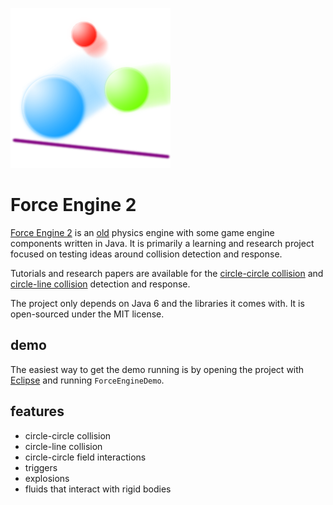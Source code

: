 ![Force Engine logo](/forceengine2.png?raw=true "Image made in GIMP")

Force Engine 2
==============

[Force Engine 2](http://ericleong.me/games/force-engine) is an [old](https://sites.google.com/site/t3hprogrammer/software/forceengine/history) physics engine with some game engine components written in Java. It is primarily a learning and research project focused on testing ideas around collision detection and response.

Tutorials and research papers are available for the [circle-circle collision](http://ericleong.me/research/circle-circle) and [circle-line collision](http://ericleong.me/research/circle-line) detection and response.

The project only depends on Java 6 and the libraries it comes with. It is open-sourced under the MIT license.

demo
----

The easiest way to get the demo running is by opening the project with [Eclipse](https://www.eclipse.org/) and running `ForceEngineDemo`.

features
--------
- circle-circle collision
- circle-line collision
- circle-circle field interactions
- triggers
- explosions
- fluids that interact with rigid bodies
